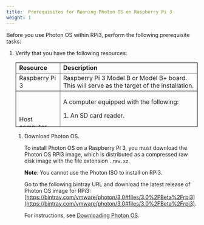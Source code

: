 ```yaml
---
title:  Prerequisites for Running Photon OS on Raspberry Pi 3
weight: 1
---
```


Before you use Photon OS within RPi3, perform the following prerequisite tasks:

1. Verify that you have the following resources:

	<table style="height: 170px;" border="1" width="157" cellspacing="0" cellpadding="10">
	<tbody>
	<tr>
	<td><b>Resource</b></td>
	<td><b>Description</b></td>
	</tr>
	<tr>
	<td>Raspberry Pi 3</td>
	<td>Raspberry Pi 3 Model B or Model B+ board. This will serve as the target of the installation.</td>
	</tr>
	<tr>
	<td>Host computer</td>
	<td> <p>A computer equipped with the following:</p> 
<p>1.  An SD card reader. 
<p>2. Software utilities to flash an image onto an SD-card (details and instructions provided below).</td>
	</tr>
	<tr>
	<td>Distribution File</td>
	<td>Photon OS RPi3 image downloaded from <a href="https://bintray.com/vmware/photon/3.0#files/3.0%2FBeta%2Frpi3">bintray</a> <br> 
<p><b>Note</b>: Photon OS RPi3 image is available only from Photon 3.0 onwards.</td>
	</tr>
	</tbody>
	</table>

1. Download Photon OS. 

    To install Photon OS on a Raspberry Pi 3, you must download the Photon OS RPi3 image, which is distributed as a compressed raw disk image with the file extension `.raw.xz`. 
    
    **Note**: You cannot use the Photon ISO to install on RPi3. 
    
    Go to the following bintray URL and download the latest release of Photon OS image for RPi3: [https://bintray.com/vmware/photon/3.0#files/3.0%2FBeta%2Frpi3](https://bintray.com/vmware/photon/3.0#files/3.0%2FBeta%2Frpi3). 
    
    For instructions, see [Downloading Photon OS](../../downloading-photon/).